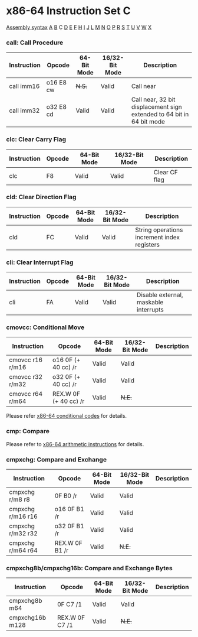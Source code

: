 x86-64 Instruction Set C
========================

[Assembly syntax](AssemblyX64.md)
[A](AssemblyX64A.md) [B](AssemblyX64B.md) C
[D](AssemblyX64D.md) [E](AssemblyX64E.md) [F](AssemblyX64F.md)
[H](AssemblyX64H.md) [I](AssemblyX64I.md) [J](AssemblyX64J.md)
[L](AssemblyX64L.md) [M](AssemblyX64M.md) [N](AssemblyX64N.md)
[O](AssemblyX64O.md) [P](AssemblyX64P.md) [R](AssemblyX64R.md)
[S](AssemblyX64S.md) [T](AssemblyX64T.md) [U](AssemblyX64U.md)
[V](AssemblyX64V.md) [W](AssemblyX64W.md) [X](AssemblyX64X.md)

### call: Call Procedure

| Instruction | Opcode     | 64-Bit Mode | 16/32-Bit Mode | Description |
| ----------- | ---------- | ----------- | -------------- | ----------- |
| call imm16  | o16 E8 cw  | ~~N.S.~~    | Valid          | Call near   |
| call imm32  | o32 E8 cd  | Valid       | Valid          | Call near, 32 bit displacement sign extended to 64 bit in 64 bit mode |

### clc: Clear Carry Flag

| Instruction | Opcode | 64-Bit Mode | 16/32-Bit Mode | Description   |
| ----------- | ------ | ----------- | -------------- | ------------- |
| clc         | F8     | Valid       | Valid          | Clear CF flag |

### cld: Clear Direction Flag
| Instruction | Opcode | 64-Bit Mode | 16/32-Bit Mode | Description                                 |
| ----------- | ------ | ----------- | -------------- | ------------------------------------------- |
| cld         | FC     | Valid       | Valid          | String operations increment index registers |

### cli: Clear Interrupt Flag

| Instruction | Opcode | 64-Bit Mode | 16/32-Bit Mode | Description                           |
| ----------- | ------ | ----------- | -------------- | ------------------------------------- |
| cli         | FA     | Valid       | Valid          | Disable external, maskable interrupts |

### cmovcc: Conditional Move

| Instruction       | Opcode                    | 64-Bit Mode | 16/32-Bit Mode | Description |
| ----------------- | ------------------------- | ----------- | -------------- | ----------- |
| cmovcc r16 r/m16  | o16 0F (+ 40 cc) /r       | Valid       | Valid          |             |
| cmovcc r32 r/m32  | o32 0F (+ 40 cc) /r       | Valid       | Valid          |             |
| cmovcc r64 r/m64  | REX.W 0F (+ 40 cc) /r     | Valid       | ~~N.E.~~       |             |

Please refer [x86-64 conditional codes](AssemblyX64.md#conditional-codes) for details.

### cmp: Compare

Please refer to [x86-64 arithmetic instructions](AssemblyX64Arith.md) for details.

### cmpxchg: Compare and Exchange

| Instruction       | Opcode             | 64-Bit Mode | 16/32-Bit Mode | Description |
| ----------------- | ------------------ | ----------- | -------------- | ----------- |
| cmpxchg r/m8 r8   | 0F B0 /r           | Valid       | Valid          |             |
| cmpxchg r/m16 r16 | o16 0F B1 /r       | Valid       | Valid          |             |
| cmpxchg r/m32 r32 | o32 0F B1 /r       | Valid       | Valid          |             |
| cmpxchg r/m64 r64 | REX.W 0F B1 /r     | Valid       | ~~N.E.~~       |             |

### cmpxchg8b/cmpxchg16b: Compare and Exchange Bytes

| Instruction     | Opcode         | 64-Bit Mode | 16/32-Bit Mode | Description |
| --------------- | -------------- | ----------- | -------------- | ----------- |
| cmpxchg8b m64   | 0F C7 /1       | Valid       | Valid          |             |
| cmpxchg16b m128 | REX.W 0F C7 /1 | Valid       | ~~N.E.~~       |             |
